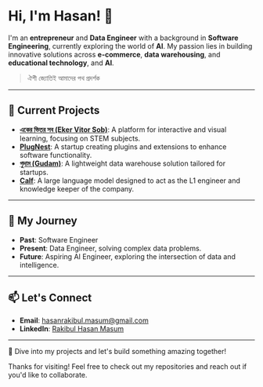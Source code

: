 # Hi, I'm Hasan! 👋

I'm an **entrepreneur** and **Data Engineer** with a background in **Software Engineering**, currently exploring the world of **AI**. My passion lies in building innovative solutions across **e-commerce**, **data warehousing**, and **educational technology**, and **AI**.

> ঐশী জ্যোতিই আমাদের পথ প্রদর্শক

---

## 🚀 Current Projects

- [**একের ভিতর সব (Eker Vitor Sob)**](https://github.com/eker-vitor-sob): A platform for interactive and visual learning, focusing on STEM subjects.
- [**PlugNest**](https://github.com/plugnest): A startup creating plugins and extensions to enhance software functionality.
- [**গুদাম (Gudam)**](https://github.com/rhasanm/gudam): A lightweight data warehouse solution tailored for startups.
- [**Calf**](https://github.com/rhasanm/calf): A large language model designed to act as the L1 engineer and knowledge keeper of the company.

---

## 🧠 My Journey

- **Past**: Software Engineer
- **Present**: Data Engineer, solving complex data problems.
- **Future**: Aspiring AI Engineer, exploring the intersection of data and intelligence.

---

## 📫 Let's Connect

- **Email**: [hasanrakibul.masum@gmail.com](mailto:hasanrakibul.masum@gmail.com)
- **LinkedIn**: [Rakibul Hasan Masum](https://www.linkedin.com/in/rakibulhasanmasum)

---

🚀 Dive into my projects and let's build something amazing together!

Thanks for visiting! Feel free to check out my repositories and reach out if you'd like to collaborate.
